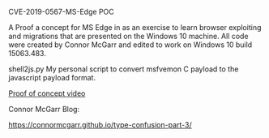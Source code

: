 CVE-2019-0567-MS-Edge POC


A Proof a concept for MS Edge in as an exercise to learn browser exploiting and migrations that are presented on the Windows 10 machine. All code were created by Connor McGarr and
edited to work on Windows 10 build 15063.483.

shell2js.py
My personal script to convert msfvemon C payload to the javascript payload format.


[Proof of concept video](https://www.youtube.com/watch?v=Uy8yiMQOV6s)


Connor McGarr Blog:

https://connormcgarr.github.io/type-confusion-part-3/
